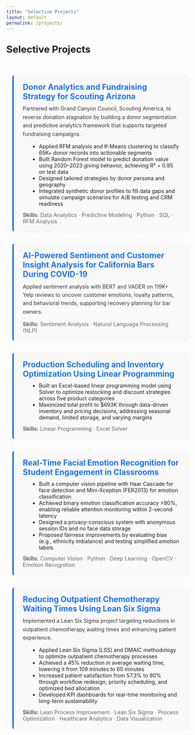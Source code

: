 ```yaml
---
title: "Selective Projects"
layout: default
permalink: /projects/
---
```


<style>
.project-container {
  max-width: 880px;
  margin: auto;
  padding: 2rem 1rem;
}

.project-card {
  background: #f9f9f9;
  border-left: 4px solid #1a73e8;
  padding: 1.2rem 1.5rem;
  margin-bottom: 2rem;
  border-radius: 6px;
  box-shadow: 0 1px 4px rgba(0, 0, 0, 0.05);
}

.project-card h3 {
  margin: 0 0 0.3rem 0;
  font-size: 1.3rem;
}

.project-card h3 a {
  color: #1a73e8;
  text-decoration: none;
}

.project-card h3 a:hover {
  text-decoration: underline;
}

.project-card p {
  margin: 0.6rem 0 0.8rem 0;
  line-height: 1.6;
  color: #333;
}

.project-card ul {
  margin: 0.6rem 0 0.8rem 1.2rem;
}

.project-card .skills {
  color: #666;
  font-size: 0.9rem;
  margin-top: 0.6rem;
}
</style>
<h2 style="font-size: 1.6rem; font-weight: bold; margin-top: 2rem;">Selective Projects</h2>

<div class="project-container">

<div class="project-card">
  <h3><a href="https://github.com/shenzihhan/Donor-Analytics/tree/main" target="_blank">Donor Analytics and Fundraising Strategy for Scouting Arizona</a></h3>
  <p>Partnered with Grand Canyon Council, Scouting America, to reverse donation stagnation by building a donor segmentation and predictive analytics framework that supports targeted fundraising campaigns.</p>
  <ul>
    <li>Applied RFM analysis and K-Means clustering to classify 65K+ donor records into actionable segments</li>
    <li>Built Random Forest model to predict donation value using 2020–2023 giving behavior, achieving R² = 0.95 on test data</li>
    <li>Designed tailored strategies by donor persona and geography</li>
    <li>Integrated synthetic donor profiles to fill data gaps and simulate campaign scenarios for A/B testing and CRM readiness</li>
  </ul>
  <div class="skills"><strong>Skills:</strong> Data Analytics · Predictive Modeling · Python · SQL · RFM Analysis</div>
</div>

<div class="project-card">
  <h3><a href="https://github.com/shenzihhan/covid-bar-sentiment-nlp/blob/main/README.md" target="_blank">AI-Powered Sentiment and Customer Insight Analysis for California Bars During COVID-19</a></h3>
  <p>Applied sentiment analysis with BERT and VADER on 119K+ Yelp reviews to uncover customer emotions, loyalty patterns, and behavioral trends, supporting recovery planning for bar owners.</p>
  <div class="skills"><strong>Skills:</strong> Sentiment Analysis · Natural Language Processing (NLP)</div>
</div>

<div class="project-card">
  <h3><a href="https://github.com/shenzihhan/Retail-Inventory-Optimization/blob/main/README.md" target="_blank">Production Scheduling and Inventory Optimization Using Linear Programming</a></h3>
  <ul>
    <li>Built an Excel-based linear programming model using Solver to optimize restocking and discount strategies across five product categories</li>
    <li>Maximized total profit to $693K through data-driven inventory and pricing decisions, addressing seasonal demand, limited storage, and varying margins</li>
  </ul>
  <div class="skills"><strong>Skills:</strong> Linear Programming · Excel Solver</div>
</div>

<div class="project-card">
  <h3><a href="https://github.com/shenzihhan/classroom-emotion-system" target="_blank">Real-Time Facial Emotion Recognition for Student Engagement in Classrooms</a></h3>
  <ul>
    <li>Built a computer vision pipeline with Haar Cascade for face detection and Mini-Xception (FER2013) for emotion classification</li>
    <li>Achieved binary emotion classification accuracy >90%, enabling reliable attention monitoring within 2-second latency</li>
    <li>Designed a privacy-conscious system with anonymous session IDs and no face data storage</li>
    <li>Proposed fairness improvements by evaluating bias (e.g., ethnicity imbalance) and testing simplified emotion labels</li>
  </ul>
  <div class="skills"><strong>Skills:</strong> Computer Vision · Python · Deep Learning · OpenCV · Emotion Recognition</div>
</div>

<div class="project-card">
  <h3><a href="https://github.com/shenzihhan/lean-six-sigma-healthcare" target="_blank">Reducing Outpatient Chemotherapy Waiting Times Using Lean Six Sigma</a></h3>
  <p>Implemented a Lean Six Sigma project targeting reductions in outpatient chemotherapy waiting times and enhancing patient experience.</p>
  <ul>
    <li>Applied Lean Six Sigma (LSS) and DMAIC methodology to optimize outpatient chemotherapy processes</li>
    <li>Achieved a 45% reduction in average waiting time, lowering it from 109 minutes to 60 minutes</li>
    <li>Increased patient satisfaction from 57.3% to 90% through workflow redesign, priority scheduling, and optimized bed allocation</li>
    <li>Developed KPI dashboards for real-time monitoring and long-term sustainability</li>
  </ul>
  <div class="skills"><strong>Skills:</strong> Lean Process Improvement · Lean Six Sigma · Process Optimization · Healthcare Analytics · Data Visualization</div>
</div>

</div>
